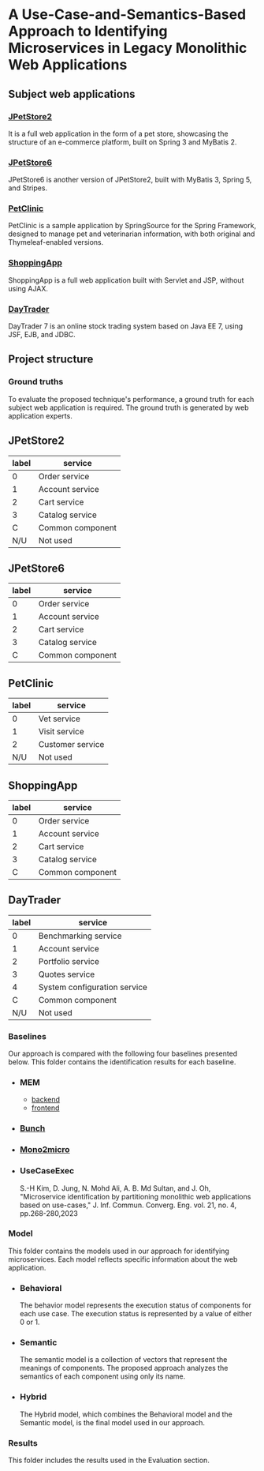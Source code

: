 # A Use-Case-and-Semantics-Based Approach to Identifying Microservices in Legacy Monolithic Web Applications 

## Subject web applications 
### [JPetStore2](https://github.com/KimJongSung/jPetStore)

It is a full web application in the form of a pet store, showcasing the structure of an e-commerce platform, built on Spring 3 and MyBatis 2.

### [JPetStore6](https://github.com/mybatis/jpetstore-6)

JPetStore6 is another version of JPetStore2, built with MyBatis 3, Spring 5, and Stripes.

### [PetClinic](https://github.com/spring-projects/spring-petclinic)

PetClinic is a sample application by SpringSource for the Spring Framework, designed to manage pet and veterinarian information, with both original and Thymeleaf-enabled versions.

### [ShoppingApp](https://github.com/manhduydl/Shopping-web-Jsp-Servlet)

ShoppingApp is a full web application built with Servlet and JSP, without using AJAX.

### [DayTrader](https://github.com/WASdev/sample.daytrader7)

DayTrader 7 is an online stock trading system based on Java EE 7, using JSF, EJB, and JDBC.

## Project structure 

### Ground truths 
To evaluate the proposed technique's performance, a ground truth for each subject web application is required. The ground truth is generated by web application experts.

## JPetStore2
| label | service          |
|-----------|---------------------|
| 0         | Order service       |
| 1         | Account service     |
| 2         | Cart service        |
| 3         | Catalog service     |
| C         | Common component    |
| N/U       | Not used            |


## JPetStore6
| label | service          |
|-----------|---------------------|
| 0         | Order service       |
| 1         | Account service     |
| 2         | Cart service        |
| 3         | Catalog service     |
| C         | Common component    |

## PetClinic
| label | service          |
|-----------|---------------------|
| 0         | Vet service         |
| 1         | Visit service       |
| 2         | Customer service    |
| N/U       | Not used            |

## ShoppingApp
| label | service          |
|-----------|---------------------|
| 0         | Order service       |
| 1         | Account service     |
| 2         | Cart service        |
| 3         | Catalog service     |
| C         | Common component    |

## DayTrader
| label | service          |
|-----------|-------------------------------|
| 0         | Benchmarking service          |
| 1         | Account service               |
| 2         | Portfolio service             |
| 3         | Quotes service                |
| 4         | System configuration service  |
| C         | Common component              |
| N/U       | Not used                      |


### Baselines 
Our approach is compared with the following four baselines presented below. 
This folder contains the identification results for each baseline.


  - ### **MEM** 
    + [backend](https://github.com/gmazlami/microserviceExtraction-backend)
    + [frontend](https://github.com/gmazlami/microserviceExtraction-frontend)
  
  - ### **[Bunch](https://github.com/ArchitectingSoftware/Bunch)** 
  - ### **[Mono2micro](https://github.com/rahlk/ASE21-Tutorial)** 
  - ### **UseCaseExec**
    S.-H Kim, D. Jung, N. Mohd Ali, A. B. Md Sultan, and J. Oh, "Microservice identification by partitioning monolithic web applications based on use-cases," J. Inf. Commun. Converg. Eng. vol. 21, no. 4, pp.268-280,2023 

### Model 
This folder contains the models used in our approach for identifying microservices. Each model reflects specific information about the web application.
- ### Behavioral 
  The behavior model represents the execution status of components for each use case. The execution status is represented by a value of either 0 or 1.
- ### Semantic 
  The semantic model is a collection of vectors that represent the meanings of components. The proposed approach analyzes the semantics of each component using only its name.
- ### Hybrid
  The Hybrid model, which combines the Behavioral model and the Semantic model, is the final model used in our approach.

### Results
This folder includes the results used in the Evaluation section. 
